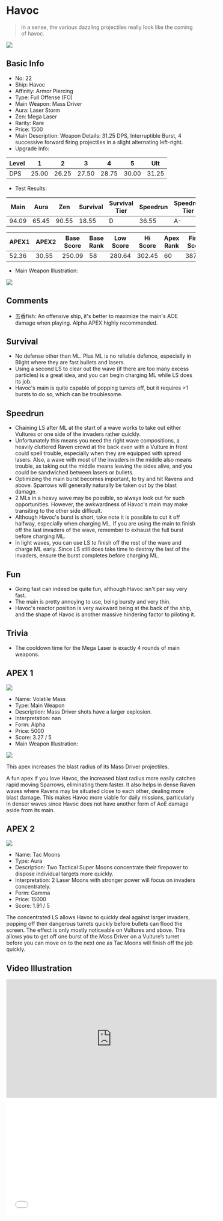 # Havoc

> In a sense, the various dazzling projectiles really look like the coming of havoc.

<img src="/ships/ship_22.png" style={{zoom:1}}/>

## Basic Info

- No: 22
- Ship: Havoc
- Affinity: Armor Piercing
- Type: Full Offense (FO)
- Main Weapon: Mass Driver
- Aura: Laser Storm
- Zen: Mega Laser
- Rarity: Rare
- Price: 1500
- Main Description: Weapon Details: 31.25 DPS, Interruptible Burst, 4 successive forward firing projectiles in a slight alternating left-right.
- Upgrade Info: 

| Level | 1 | 2 | 3 | 4 | 5 | Ult |
|--|--|--|--|--|--|--|
| DPS | 25.00 | 26.25 | 27.50 | 28.75 | 30.00 | 31.25 |

- Test Results: 

| Main | Aura | Zen | Survival | Survival Tier | Speedrun | Speedrun Tier | Fun | Fun Tier |
|--|--|--|--|--|--|--|--|--|
| 94.09 | 65.45 | 90.55 | 18.55 | D | 36.55 | A- | 29.45 | B- |

| APEX1 | APEX2 | Base Score | Base Rank | Low Score | Hi Score | Apex Rank | Final Score | FinalRank |
|--|--|--|--|--|--|--|--|--|
| 52.36 | 30.55 | 250.09 | 58 | 280.64 | 302.45 | 60 | 387.00 | 66 |

- Main Weapon Illustration:

<img src="/illustration/main_22.gif" style={{zoom:1}}/>

## Comments

- 五香fish: An offensive ship, it's better to maximize the main's AOE damage when playing. Alpha APEX highly recommended.

## Survival

- No defense other than ML. Plus ML is no reliable defence, especially in Blight where they are fast bullets and lasers.
- Using a second LS to clear out the wave (if there are too many excess particles) is a great idea, and you can begin charging ML while LS does its job.
- Havoc's main is quite capable of popping turrets off, but it requires >1 bursts to do so, which can be troublesome.

## Speedrun

- Chaining LS after ML at the start of a wave works to take out either Vultures or one side of the invaders rather quickly.
- Unfortunately this means you need the right wave compositions, a heavily cluttered Raven crowd at the back even with a Vulture in front could spell trouble, especially when they are equipped with spread lasers. Also, a wave with most of the invaders in the middle also means trouble, as taking out the middle means leaving the sides alive, and you could be sandwiched between lasers or bullets.
- Optimizing the main burst becomes important, to try and hit Ravens and above. Sparrows will generally naturally be taken out by the blast damage.
- 2 MLs in a heavy wave may be possible, so always look out for such opportunities. However, the awkwardness of Havoc's main may make transiting to the other side difficult.
- Although Havoc's burst is short, take note it is possible to cut it off halfway, especially when charging ML. If you are using the main to finish off the last invaders of the wave, remember to exhaust the full burst before charging ML.
- In light waves, you can use LS to finish off the rest of the wave and charge ML early. Since LS still does take time to destroy the last of the invaders, ensure the burst completes before charging ML.

## Fun

- Going fast can indeed be quite fun, although Havoc isn't per say very fast.
- The main is pretty annoying to use, being bursty and very thin.
- Havoc's reactor position is very awkward being at the back of the ship, and the shape of Havoc is another massive hindering factor to piloting it.

## Trivia

- The cooldown time for the Mega Laser is exactly 4 rounds of main weapons.

## APEX 1

<img src="/ships/ship_22_apex_1.png" style={{zoom:1}}/>

- Name: Volatile Mass
- Type: Main Weapon
- Description: Mass Driver shots have a larger explosion.
- Interpretation: nan
- Form: Alpha
- Price: 5000
- Score: 3.27 / 5
- Main Weapon Illustration:

<img src="/illustration/main_22_alpha.gif" style={{zoom:1}}/>

This apex increases the blast radius of its Mass Driver projectiles.

A fun apex if you love Havoc, the increased blast radius more easily catches rapid moving Sparrows, eliminating them faster. It also helps in dense Raven waves where Ravens may be situated close to each other, dealing more blast damage. This makes Havoc more viable for daily missions, particularly in denser waves since Havoc does not have another form of AoE damage aside from its main.

## APEX 2

<img src="/ships/ship_22_apex_2.png" style={{zoom:1}}/>

- Name: Tac Moons
- Type: Aura
- Description: Two Tactical Super Moons concentrate their firepower to dispose individual targets more quickly.
- Interpretation: 2 Laser Moons with stronger power will focus on invaders concentrately.
- Form: Gamma
- Price: 15000
- Score: 1.91 / 5

The concentrated LS allows Havoc to quickly deal against larger invaders, popping off their dangerous turrets quickly before bullets can flood the screen. The effect is only mostly noticeable on Vultures and above. This allows you to get off one burst of the Mass Driver on a Vulture’s turret before you can move on to the next one as Tac Moons will finish off the job quickly.

## Video Illustration

<iframe width="560" height="315" src="https://www.youtube.com/embed/pRracme6DmA?si=H3_1BFdODwNB08D4" title="YouTube video player" frameborder="0" allow="accelerometer; autoplay; clipboard-write; encrypted-media; gyroscope; picture-in-picture; web-share" referrerpolicy="strict-origin-when-cross-origin" allowfullscreen></iframe>

<br/>

<iframe width="560" height="315" src="//player.bilibili.com/player.html?aid=990825085&bvid=BV1Bx4y1M7WG&cid=977973398&p=1&autoplay=false" scrolling="no" border="0" frameborder="no" allow="accelerometer; autoplay; clipboard-write; encrypted-media; gyroscope; picture-in-picture; web-share" framespacing="0" allowfullscreen="true"> </iframe>
